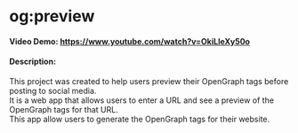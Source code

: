 # og:preview
#### Video Demo: https://www.youtube.com/watch?v=OkiLleXy50o
#### Description:
This project was created to help users preview their OpenGraph tags before posting to social media.\
It is a web app that allows users to enter a URL and see a preview of the OpenGraph tags for that URL.\
This app allow users to generate the OpenGraph tags for their website.
